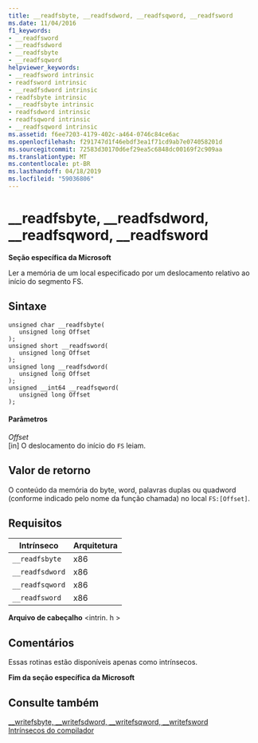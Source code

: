 ```yaml
---
title: __readfsbyte, __readfsdword, __readfsqword, __readfsword
ms.date: 11/04/2016
f1_keywords:
- __readfsword
- __readfsdword
- __readfsbyte
- __readfsqword
helpviewer_keywords:
- __readfsword intrinsic
- readfsword intrinsic
- __readfsdword intrinsic
- readfsbyte intrinsic
- __readfsbyte intrinsic
- readfsdword intrinsic
- readfsqword intrinsic
- __readfsqword intrinsic
ms.assetid: f6ee7203-4179-402c-a464-0746c84ce6ac
ms.openlocfilehash: f291747d1f46ebdf3ea1f71cd9ab7e074058201d
ms.sourcegitcommit: 72583d30170d6ef29ea5c6848dc00169f2c909aa
ms.translationtype: MT
ms.contentlocale: pt-BR
ms.lasthandoff: 04/18/2019
ms.locfileid: "59036806"
---
```

# <a name="readfsbyte-readfsdword-readfsqword-readfsword"></a>__readfsbyte, __readfsdword, __readfsqword, __readfsword

**Seção específica da Microsoft**

Ler a memória de um local especificado por um deslocamento relativo ao início do segmento FS.

## <a name="syntax"></a>Sintaxe

```
unsigned char __readfsbyte(
   unsigned long Offset
);
unsigned short __readfsword(
   unsigned long Offset
);
unsigned long __readfsdword(
   unsigned long Offset
);
unsigned __int64 __readfsqword(
   unsigned long Offset
);
```

#### <a name="parameters"></a>Parâmetros

*Offset*<br/>
[in] O deslocamento do início do `FS` leiam.

## <a name="return-value"></a>Valor de retorno

O conteúdo da memória do byte, word, palavras duplas ou quadword (conforme indicado pelo nome da função chamada) no local `FS:[Offset]`.

## <a name="requirements"></a>Requisitos

|Intrínseco|Arquitetura|
|---------------|------------------|
|`__readfsbyte`|x86|
|`__readfsdword`|x86|
|`__readfsqword`|x86|
|`__readfsword`|x86|

**Arquivo de cabeçalho** \<intrin. h >

## <a name="remarks"></a>Comentários

Essas rotinas estão disponíveis apenas como intrínsecos.

**Fim da seção específica da Microsoft**

## <a name="see-also"></a>Consulte também

[__writefsbyte, \__writefsdword, \__writefsqword, \__writefsword](../intrinsics/writefsbyte-writefsdword-writefsqword-writefsword.md)<br/>
[Intrínsecos do compilador](../intrinsics/compiler-intrinsics.md)